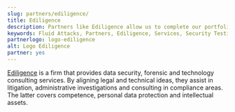 ```yaml
---
slug: partners/ediligence/
title: Ediligence
description: Partners like Ediligence allow us to complete our portfolio and offer better security testing services. Get to know them and become one of them.
keywords: Fluid Attacks, Partners, Ediligence, Services, Security Testing, Software Development, Red Team, Pentesting, Ethical Hacking
partnerlogo: logo-ediligence
alt: Logo Ediligence
partner: yes
---
```


[Ediligence](https://ediligence.co/) is a firm
that provides data security,
forensic and technology consulting services.
By aligning legal and technical ideas,
they assist in litigation,
administrative investigations and consulting in compliance areas.
The latter covers competence,
personal data protection and intellectual assets.
